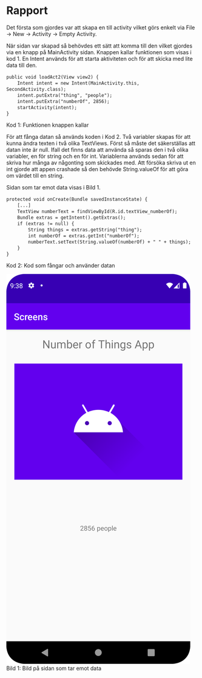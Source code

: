 # Rapport
Det första som gjordes var att skapa en till activity vilket görs enkelt via File -> New -> 
Activity -> Empty Activity.

När sidan var skapad så behövdes ett sätt att komma till den vilket gjordes via en knapp på 
MainActivity sidan. Knappen kallar funktionen som visas i kod 1. En Intent används för att starta 
aktiviteten och för att skicka med lite data till den. 

```
public void loadAct2(View view2) {
    Intent intent = new Intent(MainActivity.this, SecondActivity.class);
    intent.putExtra("thing", "people");
    intent.putExtra("numberOf", 2856);
    startActivity(intent);
}
```
Kod 1: Funktionen knappen kallar

För att fånga datan så används koden i Kod 2. Två variabler skapas för att kunna ändra texten 
i två olika TextViews. Först så måste det säkerställas att datan inte är null. Ifall det finns data
att använda så sparas den i två olika variabler, en för string och en för int. Variablerna används
sedan för att skriva hur många av någonting som skickades med. Att försöka skriva ut en int
gjorde att appen crashade så den behövde String.valueOf för att göra om värdet till en string.

Sidan som tar emot data visas i Bild 1.

```
protected void onCreate(Bundle savedInstanceState) {
    [...]
    TextView numberText = findViewById(R.id.textView_numberOf);
    Bundle extras = getIntent().getExtras();
    if (extras != null) {
        String things = extras.getString("thing");
        int numberOf = extras.getInt("numberOf");
        numberText.setText(String.valueOf(numberOf) + " " + things);
    }
}
```
Kod 2: Kod som fångar och använder datan

![](img.png)
Bild 1: Bild på sidan som tar emot data